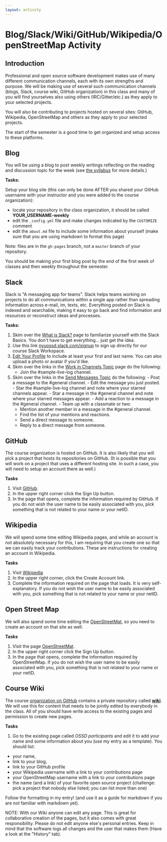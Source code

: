 ```yaml
---
layout: activity
---
```


# Blog/Slack/Wiki/GitHub/Wikipedia/OpenStreetMap Activity

## Introduction

 Professional and open source software development makes use of many different communication channels, each with its own strengths and purpose.
 We will be making use of several such communication channels (blogs, Slack, course wiki, GitHub organization) in this class and many of you will find yourselves also using others (IRC/Gitter/etc.) as they apply to your selected projects.

 You will also be contributing to projects hosted on several sites: GtiHub, Wikipedia, OpenStreetMap  and others as they apply to your selected projects.

 The start of the semester is a good time to get organized and setup access to these platforms.

## Blog

 You will be using a blog to post weekly writings reflecting on the reading and discussion topic for the week (see [the syllabus](https://users.dickinson.edu/~braught/courses/cs491f18/syllabus.html#blog) for more details.)

 **Tasks:**

Setup your blog site (this can only be done AFTER you shared your GitHub username with your instructor and you were added to the course organization):
- locate your repository in the class organization, it should be called __YOUR_USERNAME-weekly__
- edit the `_config.yml` file and make changes indicated by the `CUSTOMIZE` comment
- edit the `about.md` file to include some information about yourself
 (make sure that you are using markdown to format this page)

 Note: files are in the `gh-pages` branch, not a `master` branch of your repository.


You should be making your first blog post by the end of the first week of classes and then weekly throughout the semester.

## Slack

Slack is "A messaging app for teams". Slack helps teams working on projects to do all communications within a single app rather than spreading information across e-mail, im, texts, etc. Everything posted on Slack is indexed and searchable, making it easy to go back and find information and resources or reconstruct ideas and processes.

 **Tasks:**

 1.  Skim over the [What is Slack?](https://get.slack.help/hc/en-us/articles/115004071768-What-is-Slack-) page to familiarize yourself with the Slack Basics. You don't have to get everything... just get the idea.
 2.  Use this link [nyuossd.slack.com/signup](https://nyuossd.slack.com/signup) to sign up directly for our course Slack Workspace.
 3.  [Edit Your Profile](https://get.slack.help/hc/en-us/articles/204092246-Edit-your-profile) to include at least your first and last name. You can also upload a photo or avatar if you'd like.
 4.  Skim over the links in the [Work in Channels Topic](https://get.slack.help/hc/en-us/categories/200111606) page do the following:
     -   Join the #sample-live-log channel.
 5.   Skim over the links in the [Send Messages Topic](https://get.slack.help/hc/en-us/categories/200111606#send-messages) do the following:
     -   Post a message to the #general channel.
     -   Edit the message you just posted.
     -   Star the #sample-live-log channel and note where your starred channels appear.
     -   Star a message in the #general channel and note where your starred messages appear.
     -   Add a reaction to a message in the #general channel.
     -   Team up with a classmate or two:
         -   Mention another member in a message in the #general channel.
         -   Find the list of your mentions and reactions.
         -   Send a direct message to someone.
         -   Reply to a direct message from someone.

## GitHub

The course organization is hosted on GitHub. It is also likely that you will pick a project
that hosts its repositories on GitHub. (It is possible that you will work on a
	project that uses a different hosting site. In such a case, you will need to setup
	an account there as well.)

**Tasks**

1. Visit [GitHub](https://github.com/).
2. In the upper right corner click the Sign Up button.
3. In the page that opens, complete the information required by GitHub.
If you do not wish the user name to be easily associated with you, pick something that is not related to your name or your netID.


## Wikipedia

We will spend some time editing Wikipedia pages, and while an account is not
absolutely necessary for this, I am requiring that you create one so that we can easily track your contributions.
These are instructions for creating an account in Wikipedia.

**Tasks**

1. Visit [Wikipedia](https://en.wikipedia.org/wiki/Main_Page)
2. In the upper right corner, click the Create Account link.
3. Complete the information required on the page that loads. It is very self-explanatory. If you do not wish the user name to be easily associated with you, pick something that is not related to your name or your netID.


## Open Street Map

We will also spend some time editing the [OpenStreetMat](https://www.openstreetmap.org), so you need to create an account on that site as well.

**Tasks**

1. Visit the page [OpenStreetMat](https://www.openstreetmap.org).
2. In the upper right corner click the Sign Up button.
3. In the page that opens, complete the information required by OpenStreetMap.
If you do not wish the user name to be easily associated with you, pick something that is not related to your name or your netID.


## Course Wiki

The course [organization on GitHub](https://github.com/nyu-ossd-s20/) contains a private repository called [__wiki__](https://github.com/nyu-ossd-s20/wiki).
We will use this for content that needs to be jointly edited by everybody in the class. All of you should have write access to the existing pages and permission
to create new pages.

**Tasks**

1. Go to the existing page called _OSSD participants_ and edit it to add your name and some information about you (use my entry as a template). You should list:
  - your name,
  - link to your blog,
  - link to your GitHub profile
  - your Wikipedia username with a link to your contributions page
  - your OpenStreetMap username  with a link to your contributions page
  - the name (and a link) of your favorite open source project (challenge: pick
  a project that nobody else listed; you can list more than one)

  Follow the formatting in my entry! (and use it as a guide for markdown  if you are not familiar with markdown yet).

NOTE: With our Wiki anyone can edit any page. This is great for collaborative creation of the pages, but it also comes with great responsibility. Please do not edit anyone else's personal entries. Keep in mind that the software logs all changes and the user that makes them (Have a look at the "History" tab).  
